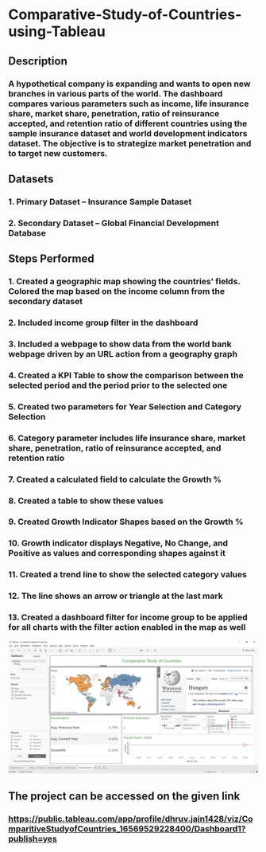 # Comparative-Study-of-Countries-using-Tableau

## Description
### A hypothetical company is expanding and wants to open new branches in various parts of the world. The dashboard compares various parameters such as income, life insurance share, market share, penetration, ratio of reinsurance accepted, and retention ratio of different countries using the sample insurance dataset and world development indicators dataset. The objective is to strategize market penetration and to target new customers.

## Datasets
### 1. Primary Dataset – Insurance Sample Dataset
### 2. Secondary Dataset – Global Financial Development Database

## Steps Performed
### 1. Created a geographic map showing the countries' fields. Colored the map based on the income column from the secondary dataset
### 2. Included income group filter in the dashboard
### 3. Included a webpage to show data from the world bank webpage driven by an URL action from a geography graph
### 4. Created a KPI Table to show the comparison between the selected period and the period prior to the selected one
### 5. Created two parameters for Year Selection and Category Selection
### 6. Category parameter includes life insurance share, market share, penetration, ratio of reinsurance accepted, and retention ratio
### 7. Created a calculated field to calculate the Growth %
### 8. Created a table to show these values
### 9. Created Growth Indicator Shapes based on the Growth %
### 10. Growth indicator displays Negative, No Change, and Positive as values and corresponding shapes against it
### 11. Created a trend line to show the selected category values
### 12. The line shows an arrow or triangle at the last mark
### 13. Created a dashboard filter for income group to be applied for all charts with the filter action enabled in the map as well

![Dashboard Image](https://github.com/dhruvjain896/Comparative-Study-of-Countries-using-Tableau/blob/main/project_screenshots/s5.jpg?raw=true)


## The project can be accessed on the given link
### https://public.tableau.com/app/profile/dhruv.jain1428/viz/ComparitiveStudyofCountries_16569529228400/Dashboard1?publish=yes
